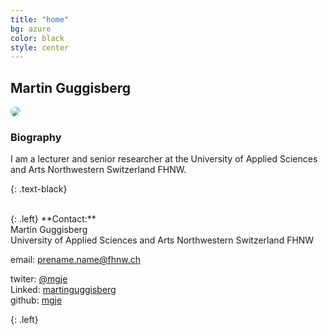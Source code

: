 ```yaml
---
title: "home"
bg: azure
color: black
style: center
---
```


## Martin Guggisberg


<img src="img/mgje.jpg" style="border-radius: 256px !important; max-height: 250px;"/>


### Biography
 
I am a lecturer and senior researcher at the University of Applied Sciences and Arts Northwestern Switzerland FHNW.

{: .text-black}

<br/>
{: .left}
**Contact:**<br/>
Martin Guggisberg<br/>
University of Applied Sciences and Arts Northwestern Switzerland FHNW

email: prename.name@fhnw.ch<br/>

<i class="fa fa-twitter" aria-hidden="true"></i>
twiter: [@mgje](https://twitter.com/mgje)<br>
Linked<i class="fa fa-linkedin" aria-hidden="true"></i>: [martinguggisberg](https://www.linkedin.com/in/martinguggisberg)<br>
<i class="fa fa-github" aria-hidden="true"></i>
github: [mgje](https://github.com/mgje)





{: .left}

<!--

 From 2012 to 2016, I lead HUVis link


 an ERC Starting Grant on The Epistemology of Data-Intensive Science (DATA_SCIENCE).

 I belive in openness ...

 My research focus is  web computing, visualization and  data science.

 I am also very interested in Open Science and Open Data. 

-->

<!--- https://globalyoungacademy.net/sabina/ -->




